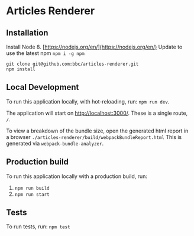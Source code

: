 # Articles Renderer

## Installation

Install Node 8. [https://nodejs.org/en/](https://nodejs.org/en/)
Update to use the latest npm `npm i -g npm`

```
git clone git@github.com:bbc/articles-renderer.git
npm install
```

## Local Development

To run this application locally, with hot-reloading, run: `npm run dev`.

The application will start on [http://localhost:3000/](http://localhost:3000/). These is a single route, `/`.

To view a breakdown of the bundle size, open the generated html report in a browser `./articles-renderer/build/webpackBundleReport.html` This is generated via `webpack-bundle-analyzer`.

## Production build

To run this application locally with a production build, run:

1.  `npm run build`
2.  `npm run start`

## Tests

To run tests, run: `npm test`
